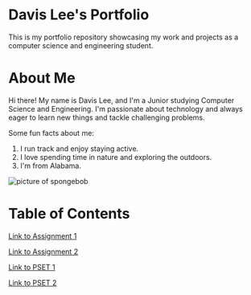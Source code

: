 # Davis Lee's Portfolio
This is my portfolio repository showcasing my work and projects as a computer science and engineering student.

# About Me
Hi there! My name is Davis Lee, and I'm a Junior studying Computer Science and Engineering. I'm passionate about technology and always eager to learn new things and tackle challenging problems.

Some fun facts about me:
1. I run track and enjoy staying active.
2. I love spending time in nature and exploring the outdoors.
3. I'm from Alabama.

![picture of spongebob](https://encrypted-tbn0.gstatic.com/images?q=tbn:ANd9GcTxEdDvJApGVeL06DS0m20kWGPyOrTLxvitRw&s)


# Table of Contents
[Link to Assignment 1](assignments/assignment1.md)

[Link to Assignment 2](assignments/assignment2.md)

[Link to PSET 1](assignments/pset1.md)

[Link to PSET 2](assignments/pset2.md)
